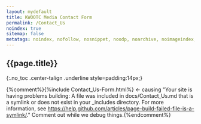 ```yaml
---
layout: mydefault
title: KWOOTC Media Contact Form
permalink: /Contact_Us
noindex: true
sitemap: false
metatags: noindex, nofollow, nosnippet, noodp, noarchive, noimageindex, unavailable_after:1980-01-01
---
```


## {{page.title}}
{:.no_toc .center-talign .underline style=padding:14px;}

{%comment%}{%include Contact_Us-Form.html%} <- causing "Your site is having problems building: A file was included in docs/Contact_Us.md that is a symlink or does not exist in your _includes directory. For more information, see https://help.github.com/articles/page-build-failed-file-is-a-symlink/." Comment out while we debug things.{%endcomment%}
